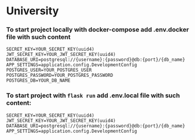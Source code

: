 # University

### To start project locally with docker-compose add .env.docker file with such content
```
SECRET_KEY=YOUR_SECRET_KEY(uuid4)
JWT_SECRET_KEY=YOUR_JWT_SECRET_KEY(uuid4)
DATABASE_URI=postgresql://{username}:{password}@db:{port}/{db_name}
APP_SETTINGS=application.config.DevelopmentConfig
POSTGRES_USER=YOUR_POSTGRES_USER
POSTGRES_PASSWORD=YOUR_POSTGRES_PASSWORD
POSTGRES_DB=YOUR_DB_NAME
```

### To start project with ``flask run`` add .env.local file with such content:
```
SECRET_KEY=YOUR_SECRET_KEY(uuid4)
JWT_SECRET_KEY=YOUR_JWT_SECRET_KEY(uuid4)
DATABASE_URI=postgresql://{username}:{password}@db:{port}/{db_name}
APP_SETTINGS=application.config.DevelopmentConfig
```
